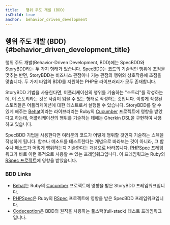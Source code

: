 ```yaml
---
title:   행위 주도 개발 (BDD)
isChild: true
anchor:  behavior_driven_development
---
```


## 행위 주도 개발 (BDD) {#behavior_driven_development_title}

행위 주도 개발(Behavior-Driven Development, BDD)에는 SpecBDD와 StoryBDD라는 두 가지 형태가 있습니다. SpecBDD는 코드의
기술적인 행위에 초점을 맞추는 반면, StoryBDD는 비즈니스 관점이나 기능 관점의 행위와 상호작용에 초점을 맞춥니다. 두
가지 타입의 BDD를 지원하는 PHP용 라이브러리가 모두 존재합니다.

StoryBDD 기법을 사용한다면, 어플리케이션의 행위를 기술하는 "스토리"를 작성하는데, 이 스토리라는 것은 사람이 읽을 수
있는 형태로 작성하는 것입니다. 이렇게 작성된 스토리들은 어플리케이션에 대한 테스트로서 실행될 수 있습니다. StoryBDD를
할 수 있게 해주는 [Behat]이라는 라이브러리는 Ruby의 [Cucumber] 프로젝트에 영향을 받았다고 하는데, 어플리케이션의
행위를 기술하는 데에는 Gherkin DSL을 구현하여 사용하고 있습니다.

SpecBDD 기법을 사용한다면 여러분의 코드가 어떻게 행위할 것인지 기술하는 스펙을 작성하게 됩니다. 함수나 메소드를
테스트한다는 개념으로 바라보는 것이 아니라, 그 함수나 메소드가 어떻게 행위하는지 기술한다는 개념으로 바라봅니다.
[PHPSpec] 프레임워크가 바로 이런 목적으로 사용할 수 있는 프레임워크입니다. 이 프레임워크는 Ruby의
[RSpec 프로젝트][RSpec]에 영향을 받았습니다.

### BDD Links

* [Behat]는 Ruby의 [Cucumber] 프로젝트에 영향을 받은 StoryBDD 프레임워크입니다.
* [PHPSpec]은 Ruby의 [RSpec] 프로젝트에 영향을 받은 SpecBDD 프레임워크입니다.
* [Codeception]은 BDD의 원칙을 사용하는 풀스택(full-stack) 테스트 프레임워크입니다.


[Behat]: http://behat.org/
[Cucumber]: http://cukes.info/
[PHPSpec]: http://www.phpspec.net/
[RSpec]: http://rspec.info/
[Codeception]: http://codeception.com/
